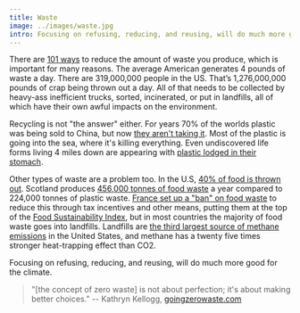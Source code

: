 ```yaml
---
title: Waste
image: ../images/waste.jpg
intro: Focusing on refusing, reducing, and reusing, will do much more good for the climate.
---
```


There are [101 ways](https://www.goingzerowaste.com/blog/101-easy-eco-friendly-zero-waste-tips) to reduce the amount of waste you produce, which is important for many reasons. The average American generates 4 pounds of waste a day. There are 319,000,000 people in the US. That’s 1,276,000,000 pounds of crap being thrown out a day. All of that needs to be collected by heavy-ass inefficient trucks, sorted, incinerated, or put in landfills, all of which have their own awful impacts on the environment.

Recycling is not "the answer" either. For years 70% of the worlds plastic was being sold to China, but now [they aren't taking it](https://www.npr.org/sections/goatsandsoda/2019/03/13/702501726/where-will-your-plastic-trash-go-now-that-china-doesnt-want-it). Most of the plastic is going into the sea, where it's killing everything. Even undiscovered life forms living 4 miles down are appearing with [plastic lodged in their stomach](https://earther.gizmodo.com/this-new-species-is-named-after-the-plastic-inside-it-1842427259).

Other types of waste are a problem too. In the U.S, [40% of food is thrown out](https://www.nrdc.org/sites/default/files/wasted-food-IP.pdf). Scotland produces [456,000 tonnes of food waste](https://www.bbc.com/news/uk-scotland-48257019) a year compared to 224,000 tonnes of plastic waste. [France set up a "ban" on food waste](https://foodtank.com/news/2019/06/opinion-frances-ban-on-food-waste-three-years-later/) to reduce this through tax incentives and other means, putting them at the top of the [Food Sustainability Index](http://foodsustainability.eiu.com/heat-map/), but in most countries the majority of food waste goes into landfills. Landfills are [the third largest source of methane emissions](https://wikipedia.org/wiki/Landfill_gas) in the United States, and methane has a twenty five times stronger heat-trapping effect than CO2.

Focusing on refusing, reducing, and reusing, will do much more good for the climate.

> "[the concept of zero waste] is not about perfection; it's about making better choices." -- Kathryn Kellogg, [goingzerowaste.com](https://www.goingzerowaste.com/)
